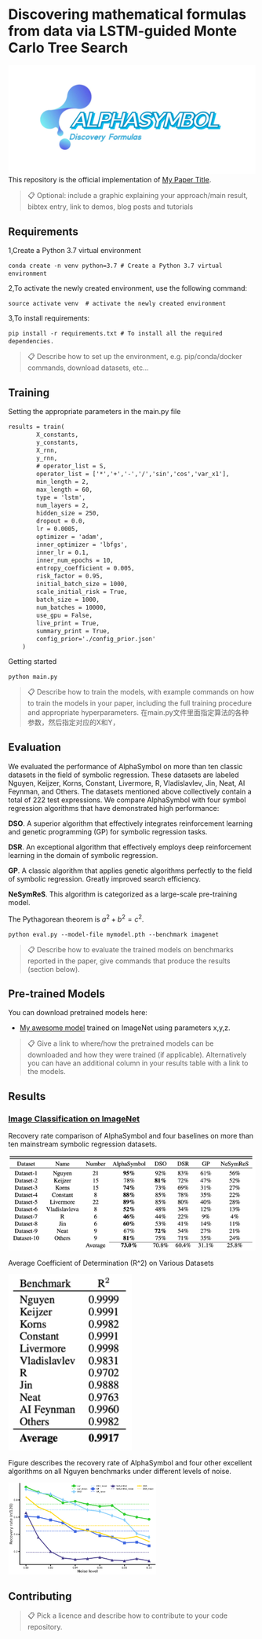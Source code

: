 
# Discovering mathematical formulas from data via LSTM-guided Monte Carlo Tree Search
![Sample results plot](AlphaSymbol4.png)
This repository is the official implementation of [My Paper Title](https://arxiv.org/abs/2030.12345). 

>📋  Optional: include a graphic explaining your approach/main result, bibtex entry, link to demos, blog posts and tutorials

## Requirements

1,Create a Python 3.7 virtual environment
```setup
conda create -n venv python=3.7 # Create a Python 3.7 virtual environment
```
2,To activate the newly created environment, use the following command:
```setup
source activate venv  # activate the newly created environment
```
3,To install requirements:
```setup
pip install -r requirements.txt # To install all the required dependencies. 
```

>📋  Describe how to set up the environment, e.g. pip/conda/docker commands, download datasets, etc...

## Training

Setting the appropriate parameters in the main.py file
```train
results = train(
        X_constants,
        y_constants,
        X_rnn,
        y_rnn,
        # operator_list = S,
        operator_list = ['*','+','-','/','sin','cos','var_x1'],
        min_length = 2,
        max_length = 60,
        type = 'lstm',
        num_layers = 2,
        hidden_size = 250,
        dropout = 0.0,
        lr = 0.0005,
        optimizer = 'adam',
        inner_optimizer = 'lbfgs',
        inner_lr = 0.1,
        inner_num_epochs = 10,
        entropy_coefficient = 0.005,
        risk_factor = 0.95,
        initial_batch_size = 1000,
        scale_initial_risk = True,
        batch_size = 1000,
        num_batches = 10000,
        use_gpu = False,
        live_print = True,
        summary_print = True,
        config_prior='./config_prior.json'
    )
```
Getting started
```train
python main.py 
```

>📋  Describe how to train the models, with example commands on how to train the models in your paper, including the full training procedure and appropriate hyperparameters. 
> 在main.py文件里面指定算法的各种参数，然后指定对应的X和Y，
## Evaluation

  We evaluated the performance of AlphaSymbol on more than ten classic datasets in the field of symbolic regression. These datasets are labeled Nguyen, Keijzer, Korns, Constant, Livermore, R, Vladislavlev, Jin, Neat, AI Feynman, and Others. The datasets mentioned above collectively contain a total of 222 test expressions.
We compare AlphaSymbol with four symbol regression algorithms that have demonstrated high performance:

**DSO**. A superior algorithm that effectively integrates reinforcement learning and genetic programming (GP) for symbolic regression tasks. 

**DSR**. An exceptional algorithm that effectively employs deep reinforcement learning in the domain of symbolic regression.

**GP**. A classic algorithm that applies genetic algorithms perfectly to the field of symbolic regression. Greatly improved search efficiency.

**NeSymReS**. This algorithm is categorized as a large-scale pre-training model.

The Pythagorean theorem is $a^2 + b^2 = c^2.$

```eval
python eval.py --model-file mymodel.pth --benchmark imagenet
```

>📋  Describe how to evaluate the trained models on benchmarks reported in the paper, give commands that produce the results (section below).

## Pre-trained Models

You can download pretrained models here:

- [My awesome model](https://drive.google.com/mymodel.pth) trained on ImageNet using parameters x,y,z. 

>📋  Give a link to where/how the pretrained models can be downloaded and how they were trained (if applicable).  Alternatively you can have an additional column in your results table with a link to the models.

## Results
### [Image Classification on ImageNet](https://paperswithcode.com/sota/image-classification-on-imagenet)

[//]: # (| Model name         | Top 1 Accuracy  | Top 5 Accuracy |)

[//]: # (| ------------------ |---------------- | -------------- |)

[//]: # (| My awesome model   |     85%         |      95%       |)

Recovery rate comparison of AlphaSymbol and four baselines on more than ten mainstream symbolic regression datasets.

![Sample results plot](table1.png)


Average Coefficient of Determination (R^2) on Various Datasets

<img src="r2.png" alt="Image" width="50%" height="50%">


Figure describes the recovery rate of AlphaSymbol and four other excellent algorithms on all Nguyen benchmarks under different levels of noise.

[//]: # (![Sample results plot]&#40;noise.png&#41;)
<img src="noise.png" alt="Image" width="60%" height="60%">


## Contributing

>📋  Pick a licence and describe how to contribute to your code repository. 